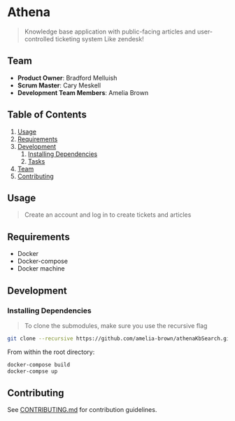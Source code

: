 # Athena

> Knowledge base application with public-facing articles and user-controlled ticketing system
> Like zendesk!

## Team

  - __Product Owner__: Bradford Melluish
  - __Scrum Master__: Cary Meskell
  - __Development Team Members__: Amelia Brown

## Table of Contents

1. [Usage](#Usage)
1. [Requirements](#requirements)
1. [Development](#development)
    1. [Installing Dependencies](#installing-dependencies)
    1. [Tasks](#tasks)
1. [Team](#team)
1. [Contributing](#contributing)

## Usage

> Create an account and log in to create tickets and articles

## Requirements

- Docker
- Docker-compose
- Docker machine

## Development

### Installing Dependencies

> To clone the submodules, make sure you use the recursive flag

```sh
git clone --recursive https://github.com/amelia-brown/athenaKbSearch.git
```

From within the root directory:

```sh
docker-compose build
docker-compse up
```

## Contributing

See [CONTRIBUTING.md](CONTRIBUTING.md) for contribution guidelines.
